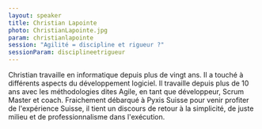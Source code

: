 ```yaml
---
layout: speaker
title: Christian Lapointe
photo: ChristianLapointe.jpg
param: christianlapointe
session: "Agilité = discipline et rigueur ?"
sessionParam: disciplineetrigueur
---
```


Christian travaille en informatique depuis plus de vingt ans. Il a touché à différents aspects du développement logiciel.
Il travaille depuis plus de 10 ans avec les méthodologies dites Agile, en tant que développeur, Scrum Master et coach.
Fraichement débarqué à Pyxis Suisse pour venir profiter de  l'expérience Suisse, il tient un discours de retour à la simplicité,
de juste milieu et de professionnalisme dans l'exécution.